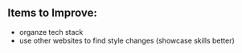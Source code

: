 ## Items to Improve:
- organze tech stack
- use other websites to find style changes (showcase skills better)
